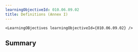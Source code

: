 ```yaml
---
learningObjectiveId: 010.06.09.02
title: Definitions (Annex I)
---
```


```tsx eval
<LearningOBjectives learningObjectiveId={010.06.09.02} />
```

## Summary
